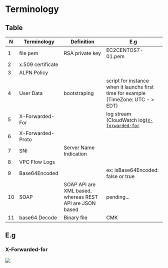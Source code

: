 # Terminology

## Table
| N | Terminology | Definition      | E.g               |
| - | ----------- | --------------- | ----------------- |
| 1 | file pem    | RSA private key | EC2CENTOS7-01.pem |
| 2 | x.509 certificate | | |
| 3 | ALPN Policy | | |
| 4 | User Data | bootstraping | script for instance when it launchs first time for example (TimeZone: UTC - > EDT) |
| 5 | X-Forwarded-For | | log stream (CloudWatch log)[`X-forwarded-for`](#X-Forwarded-for) | 
| 6 | X-Forwarded-Proto | | |
| 7 | SNI | Server Name Indication | | |
| 8 | VPC Flow Logs | | |
| 9 | Base64Encoded | | ex: isBase64Encoded: false or true |
| 10 | SOAP | SOAP API are XML based, whereas REST API are JSON based | pending... |
| 11 | base64 Decode | Binary file | CMK |

## E.g
### X-Forwarded-for
[<img src="https://i.imgur.com/vLxjbic.png">](https://i.imgur.com/vLxjbic.png)
